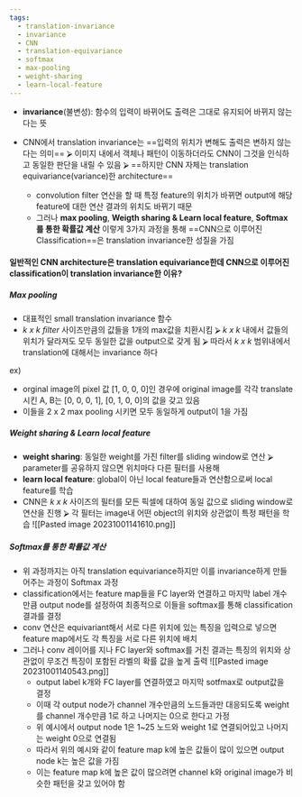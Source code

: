 ```yaml
---
tags:
  - translation-invariance
  - invariance
  - CNN
  - translation-equivariance
  - softmax
  - max-pooling
  - weight-sharing
  - learn-local-feature
---
```

- **invariance**(불변성): 함수의 입력이 바뀌어도 출력은 그대로 유지되어 바뀌지 않는다는 뜻

- CNN에서 translation invariance는 ==입력의 위치가 변해도 출력은 변하지 않는다는 의미==
	⮚   이미지 내에서 객체나 패턴이 이동하더라도 CNN이 그것을 인식하고 동일한 판단을 내릴 수 있음
	⮚   ==하지만 CNN 자체는 translation equivariance(variance)한 architecture==  
	- convolution filter 연산을 할 때 특정 feature의 위치가 바뀌면 output에 해당 feature에 대한 연산 결과의 위치도 바뀌기 때문
	- 그러나 **max pooling**, **Weigth sharing & Learn local feature**, **Softmax를 통한 확률값 계산** 이렇게 3가지 과정을 통해 ==CNN으로 이루어진 Classification==은 translation invariance한 성질을 가짐

#### 일반적인 CNN architecture은 translation equivariance한데 CNN으로 이루어진 classification이 translation invariance한 이유?

##### Max pooling  
- 대표적인 small translation invariance 함수
- _k x k filter_ 사이즈만큼의 값들을 1개의 max값을 치환시킴
	⮚   _k x k_ 내에서 값들의 위치가 달라져도 모두 동일한 값을 output으로 갖게 됨
	⮚   따라서 _k x k_ 범위내에서 translation에 대해서는 invariance 하다

ex) 
- orginal image의 pixel 값 [1, 0, 0, 0]인 경우에 original image를 각각 translate 시킨 A, B는 [0, 0, 0, 1], [0, 1, 0, 0]의 값을 갖고 있음
- 이들을 2 x 2 max pooling 시키면 모두 동일하게 output이 1을 가짐


##### Weight sharing & Learn local feature  
- **weight sharing**: 동일한 weight를 가진 filter를 sliding window로 연산
	⮚   parameter를 공유하지 않으면 위치마다 다른 필터를 사용해
- **learn local feature**: global이 아닌 local feature들과 연산함으로써 local feature를 학습
- CNN은 _k x k_ 사이즈의 필터를 모든 픽셀에 대하여 동일 값으로 sliding window로 연산을 진행
	⮚   각 필터는 image내 어떤 object의 위치와 상관없이 특정 패턴을 학습
	![[Pasted image 20231001141610.png]]


##### Softmax를 통한 확률값 계산  
- 위 과정까지는 아직 translation equivariance하지만 이를 invariance하게 만들어주는 과정이 Softmax 과정
- classification에서는 feature map들을 FC layer와 연결하고 마지막 label 개수만큼 output node를 설정하여 최종적으로 이들을 softmax를 통해 classification 결과를 결정
- conv 연산은 equivariant해서 서로 다른 위치에 있는 특징을 입력으로 넣으면 feature map에서도 각 특징을 서로 다른 위치에 배치 
- 그러나 conv 레이어를 지나 FC layer와 softmax를 거친 결과는 특징의 위치와 상관없이 무조건 특징이 포함된 라벨의 확률 값을 높게 출력
	![[Pasted image 20231001140543.png]]
	- output label k개와 FC layer를 연결하였고 마지막 sotfmax로 output값을 결정
	- 이때 각 output node가 channel 개수만큼의 노드들과만 대응되도록 weight를 channel 개수만큼 1로 하고 나머지는 0으로 한다고 가정
	- 위 예시에서 output node 1은 1~25 노드와 weight 1로 연결되어있고 나머지는 weight 0으로 연결됨
	- 따라서 위의 예시와 같이 feature map k에 높은 값들이 많이 있으면 output node k는 높은 값을 가짐
	- 이는 feature map k에 높은 값이 많으려면 channel k와 original image가 비슷한 패턴을 갖고 있어야 함

